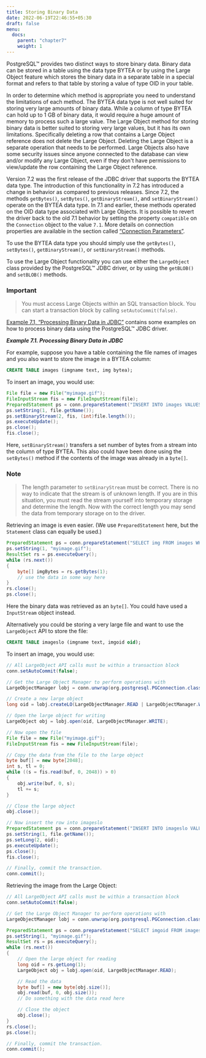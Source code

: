 ```yaml
---
title: Storing Binary Data
date: 2022-06-19T22:46:55+05:30
draft: false
menu:
  docs:
    parent: "chapter7"
    weight: 1
---
```


PostgreSQL™ provides two distinct ways to store binary data.  Binary data can be
stored in a table using the data type BYTEA or by using the Large Object feature
which stores the binary data in a separate table in a special format and refers
to that table by storing a value of type OID in your table.

In order to determine which method is appropriate you need to understand the
limitations of each method. The BYTEA data type is not well suited for storing
very large amounts of binary data. While a column of type BYTEA can hold up to
1 GB of binary data, it would require a huge amount of memory to process such a
large value. The Large Object method for storing binary data is better suited to
storing very large values, but it has its own limitations.  Specifically deleting
a row that contains a Large Object reference does not delete the Large Object.
Deleting the Large Object is a separate operation that needs to be performed.
Large Objects also have some security issues since anyone connected to the
database can view and/or modify any Large Object, even if they don't have
permissions to view/update the row containing the Large Object reference.

Version 7.2 was the first release of the JDBC driver that supports the BYTEA
data type. The introduction of this functionality in 7.2 has introduced a change
in behavior as compared to previous releases. Since 7.2, the methods `getBytes()`,
`setBytes()`, `getBinaryStream()`, and `setBinaryStream()` operate on the BYTEA
data type. In 7.1 and earlier, these methods operated on the OID data type
associated with Large Objects. It is possible to revert the driver back to the
old 7.1 behavior by setting the property `compatible` on the `Connection` object
to the value `7.1`. More details on connection properties are available in the
section called [“Connection Parameters”](connect.html#connection-parameters).

To use the BYTEA data type you should simply use the `getBytes()`, `setBytes()`,
`getBinaryStream()`, or `setBinaryStream()` methods.

To use the Large Object functionality you can use either the `LargeObject` class
provided by the PostgreSQL™ JDBC driver, or by using the `getBLOB()` and `setBLOB()`
methods.

### Important

> You must access Large Objects within an SQL transaction block.  You can start a
transaction block by calling `setAutoCommit(false)`.

[Example 7.1, “Processing Binary Data in JDBC”](binary-data.html#binary-data-example)
contains some examples on how to process binary data using the PostgreSQL™ JDBC
driver.

<a name="binary-data-example"></a>
***Example 7.1. Processing Binary Data in JDBC***

For example, suppose you have a table containing the file names of images and you
also want to store the image in a BYTEA column:

```sql
CREATE TABLE images (imgname text, img bytea);
```

To insert an image, you would use:

```java
File file = new File("myimage.gif");
FileInputStream fis = new FileInputStream(file);
PreparedStatement ps = conn.prepareStatement("INSERT INTO images VALUES (?, ?)");
ps.setString(1, file.getName());
ps.setBinaryStream(2, fis, (int)file.length());
ps.executeUpdate();
ps.close();
fis.close();
```

Here, `setBinaryStream()` transfers a set number of bytes from a stream into the
column of type BYTEA. This also could have been done using the `setBytes()` method
if the contents of the image was already in a `byte[]`.

### Note

> The length parameter to `setBinaryStream` must be correct. There is no way to
indicate that the stream is of unknown length. If you are in this situation, you
must read the stream yourself into temporary storage and determine the length.
Now with the correct length you may send the data from temporary storage on to
the driver.

Retrieving an image is even easier. (We use `PreparedStatement` here, but the
`Statement` class can equally be used.)

```java
PreparedStatement ps = conn.prepareStatement("SELECT img FROM images WHERE imgname = ?");
ps.setString(1, "myimage.gif");
ResultSet rs = ps.executeQuery();
while (rs.next())
{
    byte[] imgBytes = rs.getBytes(1);
    // use the data in some way here
}
rs.close();
ps.close();
```

Here the binary data was retrieved as an `byte[]`.  You could have used a
`InputStream` object instead.

Alternatively you could be storing a very large file and want to use the
`LargeObject` API to store the file:

```sql
CREATE TABLE imageslo (imgname text, imgoid oid);
```

To insert an image, you would use:

```java
// All LargeObject API calls must be within a transaction block
conn.setAutoCommit(false);

// Get the Large Object Manager to perform operations with
LargeObjectManager lobj = conn.unwrap(org.postgresql.PGConnection.class).getLargeObjectAPI();

// Create a new large object
long oid = lobj.createLO(LargeObjectManager.READ | LargeObjectManager.WRITE);

// Open the large object for writing
LargeObject obj = lobj.open(oid, LargeObjectManager.WRITE);

// Now open the file
File file = new File("myimage.gif");
FileInputStream fis = new FileInputStream(file);

// Copy the data from the file to the large object
byte buf[] = new byte[2048];
int s, tl = 0;
while ((s = fis.read(buf, 0, 2048)) > 0)
{
    obj.write(buf, 0, s);
    tl += s;
}

// Close the large object
obj.close();

// Now insert the row into imageslo
PreparedStatement ps = conn.prepareStatement("INSERT INTO imageslo VALUES (?, ?)");
ps.setString(1, file.getName());
ps.setLong(2, oid);
ps.executeUpdate();
ps.close();
fis.close();

// Finally, commit the transaction.
conn.commit();
```

Retrieving the image from the Large Object:

```java
// All LargeObject API calls must be within a transaction block
conn.setAutoCommit(false);

// Get the Large Object Manager to perform operations with
LargeObjectManager lobj = conn.unwrap(org.postgresql.PGConnection.class).getLargeObjectAPI();

PreparedStatement ps = conn.prepareStatement("SELECT imgoid FROM imageslo WHERE imgname = ?");
ps.setString(1, "myimage.gif");
ResultSet rs = ps.executeQuery();
while (rs.next())
{
    // Open the large object for reading
    long oid = rs.getLong(1);
    LargeObject obj = lobj.open(oid, LargeObjectManager.READ);

    // Read the data
    byte buf[] = new byte[obj.size()];
    obj.read(buf, 0, obj.size());
    // Do something with the data read here

    // Close the object
    obj.close();
}
rs.close();
ps.close();

// Finally, commit the transaction.
conn.commit();
```
